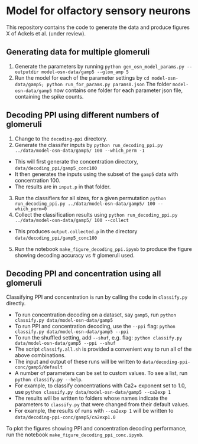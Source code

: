 # Model for olfactory sensory neurons 
This repository contains the code to generate the data and produce figures X of Ackels et al. (under review).
## Generating data for multiple glomeruli
1. Generate the parameters by running ```python gen_osn_model_params.py --outputdir model-osn-data/gamp5 --glom_amp 5```
2. Run the model for each of the parameter settings by ```cd model-osn-data/gamp5; python run_for_params.py params0.json```
The folder `model-osn-data/gamp5` now contains one folder for each parameter json file, containing the spike counts.
## Decoding PPI using different numbers of glomeruli
1. Change to the `decoding-ppi` directory.
2. Generate the classifer inputs by `python run_decoding_ppi.py ../data/model-osn-data/gamp5/ 100 --which_perm -1`
- This will first generate the concentration directory, `data/decoding_ppi/gamp5_conc100`
- It then generates the inputs using the subset of the `gamp5` data with concentration 100. 
- The results are in `input.p` in that folder.
3. Run the classifiers for all sizes, for a given permutation `python run_decoding_ppi.py ../data/model-osn-data/gamp5/ 100 --which_perm=0`
4. Collect the classification results using `python run_decoding_ppi.py ../data/model-osn-data/gamp5/ 100 --collect` 
- This produces `output.collected.p` in the directory `data/decoding_ppi/gamp5_conc100`
5. Run the notebook `make_figure_decoding_ppi.ipynb` to produce the figure showing decoding accuracy vs # glomeruli used.
## Decoding PPI and concentration using all glomeruli
Classifying PPI and concentration is run by calling the code in `classify.py` directly.
- To run concentration decoding on a dataset, say `gamp5`, run `python classify.py data/model-osn-data/gamp5`
- To run PPI and concentration decoding, use the `--ppi` flag: `python classify.py data/model-osn-data/gamp5 --ppi`
- To run the shuffled setting, add `--shuf`, e.g. flag: `python classify.py data/model-osn-data/gamp5 --ppi --shuf`
- The script `classify.all.sh` is provided a convenient way to run all of the above combinations.
- The input and output of these runs will be written to `data/decoding-ppi-conc/gamp5/default`
- A number of parameters can be set to custom values. To see a list, run `python classify.py --help`.
- For example, to classify concentrations with Ca2+ exponent set to 1.0, use `python classify.py data/model-osn-data/gamp5 --ca2exp 1`
- The results will be written to folders whose names indicate the parameters to `classify.py` that were changed from their default values.
- For example, the results of runs with `--ca2exp 1`  will be written to `data/decoding-ppi-conc/gamp5/ca2exp1.0`

To plot the figures showing PPI and concentration decoding performance, run the notebook `make_figure_decoding_ppi_conc.ipynb`.


